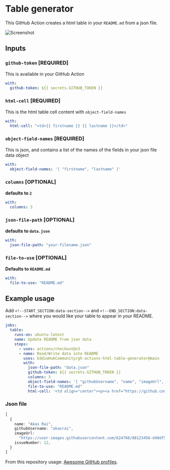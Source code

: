 # Table generator

This GitHub Action creates a html table in your `README.md` from a json file.

![Screenshot](https://user-images.githubusercontent.com/624760/91109172-0f905980-e672-11ea-8126-16276c821914.png)

## Inputs

### `github-token` [REQUIRED]

This is available in your GitHub Action

```yaml
with:
  github-token: ${{ secrets.GITHUB_TOKEN }}
```

### `html-cell` [REQUIRED]

This is the html table cell content with `object-field-names`

```yaml
with:
  html-cell: "<td>{{ firstname }} {{ lastname }}</td>"
```

### `object-field-names` [REQUIRED]

This is json, and contains a list of the names of the fields in your json file data object

```yaml
with:
  object-field-names: '[ "firstname", "lastname" ]'
```

### `columns` [OPTIONAL]

**defaults to `2`**

```yaml
with:
  columns: 3
```

### `json-file-path` [OPTIONAL]

**defaults to `data.json`**

```yaml
with:
  json-file-path: "your-filename.json"
```

### `file-to-use` [OPTIONAL]

**Defaults to `README.md`**

```yaml
with:
  file-to-use: "README.md"
```

## Example usage

Add `<!--START_SECTION:data-section-->` and `<!--END_SECTION:data-section-->` where you would like your table to appear in your README.

```yaml
jobs:
  table:
    runs-on: ubuntu-latest
    name: Update README from json data
    steps:
      - uses: actions/checkout@v3
      - name: Read/Write data into README
        uses: EddieHubCommunity/gh-actions-html-table-generator@main
        with:
          json-file-path: "data.json"
          github-token: ${{ secrets.GITHUB_TOKEN }}
          columns: 3
          object-field-names: '[ "githubUsername", "name", "imageUrl", "issueNumber" ]'
          file-to-use: "README.md"
          html-cell: '<td align="center"><p><a href="https://github.com/{{ githubUsername }}">{{ name }}</a></p><img src="{{ imageUrl }}" /><p><a href="https://github.com/EddieHubCommunity/awesome-github-profiles/issues/{{ issueNumber }}">(💯 give your vote)</a></p></td>'
```

### Json file

```typescript
[
  {
    name: "Akas Rai",
    githubUsername: "akasrai",
    imageUrl:
      "https://user-images.githubusercontent.com/624760/88123456-d40df580-cbc2-11ea-9add-a7fc8675b243.png",
    issueNumber: 12,
  }
]
```

From this repository usage: [Awesome GitHub profiles](https://github.com/EddieHubCommunity/awesome-github-profiles).
